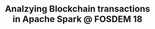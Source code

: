 ---
title: "Analzying Blockchain transactions in Apache Spark @ FOSDEM 18"
description: "I will show the Blockchain analysis in Jupyter interactive notebook using the external Spark cluster running in Kubernetes, everything dockerized.

The talk will briefly describe how Blockchain transactions work, but most of the time would be the demo. In the demo I will show how we can run various queries on the publicly available Blockchain data, graph algorithms such as PageRank for identifying significant BTC addresses and more.

Intended audience: intermediate, analysts, Bitcoin/Altcoin enthusiasts"
link: "https://archive.fosdem.org/2018/schedule/speaker/jiri_kremser/"
tags: ["spark", "FOSDEM", "openshift", "bitcoin"]
weight: 4
draft: false
---
